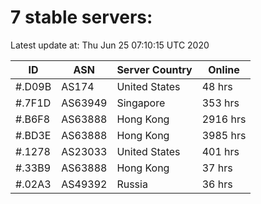 # 7 stable servers:

Latest update at: Thu Jun 25 07:10:15 UTC 2020

| ID | ASN | Server Country | Online |
| -- | --- | -------------- | ------ |
| #.D09B | AS174 | United States | 48 hrs |
| #.7F1D | AS63949 | Singapore | 353 hrs |
| #.B6F8 | AS63888 | Hong Kong | 2916 hrs |
| #.BD3E | AS63888 | Hong Kong | 3985 hrs |
| #.1278 | AS23033 | United States | 401 hrs |
| #.33B9 | AS63888 | Hong Kong | 37 hrs |
| #.02A3 | AS49392 | Russia | 36 hrs |

